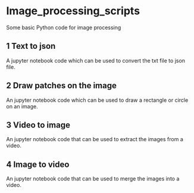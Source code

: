 # Image_processing_scripts

Some basic Python code for image processing

## 1 Text to json

A jupyter notebook code which can be used to convert the txt file to json file.

## 2 Draw patches on the image

An jupyter notebook code which can be used to draw a rectangle or circle on an image.

## 3 Video to image

An jupyter notebook code that can be used to extract the images from a video.

## 4 Image to video

An jupyter notebook code that can be used to merge the images into a video.
